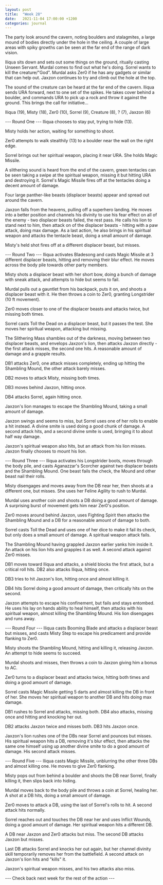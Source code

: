 ```yaml
---
layout: post
title:  "Week 28"
date:   2021-11-04 17:00:00 +1200
categories: journal
---
```

The party look around the cavern, noting boulders and stalagmites, a large mound of bodies directly under the hole in the ceiling. A couple of large areas with spiky growths can be seen at the far end of the range of dark vision.

Iliqua sits down and sets out some things on the ground, ritually casting Unseen Servant. Murdal comes to find out what he's doing. Sorrel wants to kill the creature/"God". Murdal asks Zer0 if he has any gadgets or similar that can help out. Jaxzon continues to try and climb out the hole at the top.

The sound of the creature can be heard at the far end of the cavern. Iliqua sends URA forward, next to one set of the spikes. He takes cover behind a boulder, and commands URA to pick up a rock and throw it against the ground. This brings the call for initiative...

Iliqua (19), Misty (18), Zer0 (10), Sorrel (9), Creature (8), ? (7), Jaxzon (6)

--- Round One ---
Iliqua chooses to stay put, trying to hide (13).

Misty holds her action, waiting for something to shoot.

Zer0 attempts to walk stealthily (13) to a boulder near the wall on the right edge.

Sorrel brings out her spiritual weapon, placing it near URA. She holds Magic Missile.

A slithering sound is heard from the end of the cavern, green tentacles can be seen taking a swipe at the spiritual weapon, missing it but hitting URA and destroying it. Sorrel's Magic Missile fires off at the tentacles doing a decent amount of damage.

Four large panther-like beasts (displacer beasts) appear and spread out around the cavern.

Jaxzon falls from the heavens, pulling off a superhero landing. He moves into a better position and channels his divinity to use his fear effect on all of the enemy - two displacer beasts failed, the rest pass. He calls his lion to stand next to him, then attack on of the displacer beasts - hitting with a paw attack, doing max damage. As a last action, he also brings in his spiritual weapon and attacks the tentacle beast, doing a small amount of damage.

Misty's held shot fires off at a different displacer beast, but misses.

--- Round Two ---
Iliqua activates Bladesong and casts Magic Missile at 3 different displacer beasts, hitting and removing their blur effect. He moves across the body pile towards other party members.

Misty shots a displacer beast with her short bow, doing a bunch of damage with sneak attack, and attempts to hide but seems to fail.

Murdal pulls out a gauntlet from his backpack, puts it on, and shoots a displacer beast with it. He then throws a coin to Zer0, granting Longstrider (10 ft movement).

Zer0 moves closer to one of the displacer beasts and attacks twice, but missing both times.

Sorrel casts Toll the Dead on a displacer beast, but it passes the test. She moves her spiritual weapon, attacking but missing.

The Slithering Mass shambles out of the darkness, moving between two displacer beasts, and envelops Jaxzon's lion, then attacks Jaxzon directly - the first attack misses, the second one hits. A reasonable amount of damage and a grapple results.

DB1 attacks Zer0, one attack misses completely, ending up hitting the Shambling Mound, the other attack barely misses.

DB2 moves to attack Misty, missing both times.

DB3 moves behind Jaxzon, hitting once.

DB4 attacks Sorrel, again hitting once.

Jaxzon's lion manages to escape the Shambling Mound, taking a small amount of damage.

Jaxzon swings and seems to miss, but Sorrel uses one of her rolls to enable a hit instead. A divine smite is used doing a good chunk of damage. A second attack hits, and a second divine smite is used, bringing it to about half way damage.

Jaxzon's spiritual weapon also hits, but an attack from his lion misses. Jaxzon finally chooses to mount his lion.

--- Round Three ---
Iliqua activates his Longstrider boots, moves through the body pile, and casts Aganazzar's Scorcher against two displacer beasts and the Shambling Mound. One beast fails the check, the Mound and other beast nail their rolls.

Misty disengages and moves away from the DB near her, then shoots at a different one, but misses. She uses her Feline Agility to rush to Murdal.

Murdal uses another coin and shoots a DB doing a good amount of damage. A surprising burst of movement gets him near Zer0's position.

Zer0 moves around behind Jaxzon, uses Fighting Spirit then attacks the Shambling Mound and a DB for a reasonable amount of damage to both.

Sorrel casts Toll the Dead and uses one of her dice to make it fail its check, but only does a small amount of damage. A spiritual weapon attack fails.

The Shambling Mound having grappled Jaxzon earlier yanks him inside it. An attack on his lion hits and grapples it as well. A second attack against Zer0 misses.

DB1 moves toward Iliqua and attacks, a shield blocks the first attack, but a critical roll hits. DB2 also attacks Iliqua, hitting once.

DB3 tries to hit Jaxzon's lion, hitting once and almost killing it.

DB4 hits Sorrel doing a good amount of damage, then critically hits on the second.

Jaxzon attempts to escape his confinement, but fails and stays entombed. He uses his lay on hands ability to heal himself, then attacks with his spiritual weapon, almost killing the Shambling Mound. His lion disengages and runs away.

--- Round Four ---
Iliqua casts Booming Blade and attacks a displacer beast but misses, and casts Misty Step to escape his predicament and provide flanking to Zer0.

Misty shoots the Shambling Mound, hitting and killing it, releasing Jaxzon. An attempt to hide seems to succeed.

Murdal shoots and misses, then throws a coin to Jaxzon giving him a bonus to AC.

Zer0 turns to a displacer beast and attacks twice, hitting both times and doing a good amount of damage.

Sorrel casts Magic Missile getting 5 darts and almost killing the DB in front of her. She moves her spiritual weapon to another DB and hits doing max damage.

DB1 rushes to Sorrel and attacks, missing both. DB4 also attacks, missing once and hitting and knocking her out.

DB2 attacks Jaxzon twice and misses both. DB3 hits Jaxzon once.

Jaxzon's lion rushes one of the DBs near Sorrel and pounces but misses. His spiritual weapon hits a DB, removing it's blur effect, then attacks the same one himself using up another divine smite to do a good amount of damage. His second attack misses.

--- Round Five ---
Iliqua casts Magic Missile, unblurring the other three DBs and almost killing one. He moves to give Zer0 flanking.

Misty pops out from behind a boulder and shoots the DB near Sorrel, finally killing it, then slips back into hiding.

Murdal moves back to the body pile and throws a coin at Sorrel, healing her. A shot at a DB hits, doing a small amount of damage.

Zer0 moves to attack a DB, using the last of Sorrel's rolls to hit. A second attack hits normally.

Sorrel reaches out and touches the DB near her and uses Inflict Wounds, doing a good amount of damage. Her spiritual weapon hits a different DB.

A DB near Jaxzon and Zer0 attacks but miss. The second DB attacks Jaxzon but misses.

Last DB attacks Sorrel and knocks her out again, but her channel divinity skill temporarily removes her from the battlefield. A second attack on Jaxzon's lion hits and "kills" it.

Jaxzon's spiritual weapon misses, and his two attacks also miss.

--- Check back next week for the rest of the action ---